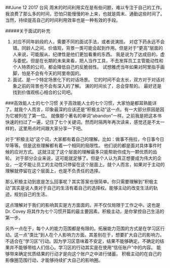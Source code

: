 ##June 12 2017 台风
周末的时间利用实在是有些问题，难以专注于自己的工作。我浪费了那么多的时间，恐怕只能慢慢的补上来，也就是周末、通勤这些时间了。当然，持续提高自己的时间利用效率也是一种有效的手段。

#####关于面试的补充
1. 对应不同年龄段的人，需要不同的面试手法，或者说演技。 对症下药永远不会错。同龄人之间，价值观，背景一类可能会起到作用。但是对于“更高”层面的人来说，可能服从、纪律性是他们更加看重的东西。 我是说为了达成目的，虚与委蛇。但是在长期的未来来看，把人当作工具，不去发挥员工主管能动性和个人特质的公司，都会降低自己的反脆弱性。 试想雅虎当年如果对阿里指手画脚，怕是不会有今天的阿里帝国的。
2. 面试、是一个特定场景化下的对话场景。 它的时间不会太长，双方对于对话对象之前的背景也不会有深入的了解。 演的时间长了，总会穿帮的。 最好还是找到价值观核心相合的公司吧。

###高效能人士的七个习惯
关于高效能人士的七个习惯，大家怕是都耳熟能详了。就我个人而言，印象最深的应该还是“积极主动”这一点。有一大部分原因是因为它被列在了第一位。 就像那个著名的单词“abandon”一样。之前我是把这本书快速的扫过了一遍，记住了七个关键词。然而时隔两年再次读来，感觉还是不太一样的，这里用点时间跟大家分享一下吧。

对于“积极主动”这个词，大家都有着自己的理解。比如：做事不拖拉，今日事今日毕等等。但是这些理解都有着一个相同的局限性。 他们说的都是面对具体事件时候的应对方式。 这就注定了这个层面的理解最多只能帮助你成为一颗优质的齿轮。 对于部分企业来说，这可能就足够了。但是个人认为真正想要成为伟大的企业，一定不能让员工的主动性只停留在这个层面上。就个人而言，如果对于主动的理解就停留在这个层面上，也是不负责任的选择。

那么积极主动到底是怎么回事呢？其实答案也很简单。你只需要理解到“积极主动”其实是说人类对于自己的生活有着自己的选择权。能够主动的改变生活的轨迹。规划自己的生活。

这点理解对于我们的影响其实是方方面面的。并不仅仅局限于工作之中。这也是Dr. Covey 将其作为七个习惯开篇的最主要因素。积极主动，是你掌控自己生活的第一步。

另外一点在于，每个人的能力范围都是有限的。拓展能力范围的方式是在学习区行动。这一点“类比”到人在个人影响力方面。其差别在于，想要扩大自己的影响力，不适合在“学习区”行动。因为学习区意味着不安定，结果不能够确定。不确定的结果并不能够带给人们信心。学习区的行动其实是在使用“信任账户”中的内容。 能够带来确定优质结果的行动才是向这个账户之中进行储蓄。 积极主动的在自己的影像圈范围行动，才能够持续扩大自己的影响圈。